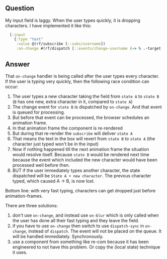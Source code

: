 
<!-- leave this H1 here. It stops mkdocs putting in a Title at the top.
     It needs to be at the top of the file otherwise it breaks the 
     table of contents on the right hand side. -->
#

## Question


My input field is laggy.  When the user types quickly, it is dropping characters.  I have implemented it like this:

```clj
  [:input
    {:type "text"
     :value @(rf/subscribe [::subs/username])
     :on-change #(rf/dispatch [::events/change-username (-> % .-target .-value)])}]
```

## Answer 

That `on-change` handler is being called after the user types every character.  If the user is typing very quickly, then the following race condition can occur:

  1. The user types a new character taking the field from `state A` to `state B`  (`B` has one new, extra character in it, compared to `state A`) 
  2. The change event for `state B` is dispatched by `on-change`. And that event is queued for processing. 
  3. But before that event can be processed, the browser schedules an animation frame. 
  4. In that animation frame the component is re-rendered
  5. But during that re-render the `subscribe` will deliver `state A`
  6. That means the text in the box will revert from `state B` to `state A` (the character just typed won't be in the input)
  7. Now if nothing happened till the next animation frame the situation would resolve itself. Because `state B` would be rendered next time because the event which included the 
  new character would have been processed well before then. 
  6. BUT if the user immediately types another character, the state dispatched will be `State A + new character`. The prevous character typed, 
     which caused A -> B, is now lost. 

Bottom line: with very fast typing, characters can get dropped just before animation-frames.

There are three solutions:

  1. don't use `on-change`, and instead use `on-blur` which is only called when the user has done all their fast typing and they leave the field. 
  2. if you have to use `on-change` then switch to use `dispatch-sync` in `on-change`, instead of `dispatch`. The event will not be placed on the queue. It will be handled immediately. Synchronously. 
  3. use a component from something like re-com because it has been engineered to not have this problem. Or copy the (local state) technique it uses. 

